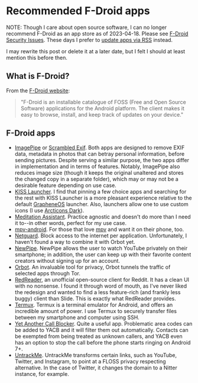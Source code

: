 # Recommended F-Droid apps

NOTE: Though I care about open source software, I can no longer
recommend F-Droid as an app store as of 2023-04-18. Please see [F-Droid
Security
Issues](https://privsec.dev/posts/android/f-droid-security-issues/).
These days I prefer to [update apps via
RSS](https://www.privacyguides.org/en/android/#manually-with-rss-notifications)
instead.

I may rewrite this post or delete it at a later date, but I felt I
should at least mention this before then.

## What is F-Droid?

From the [F-Droid website](https://www.f-droid.org/):

>"F-Droid is an installable catalogue of FOSS (Free and Open Source
>Software) applications for the Android platform. The client makes it
>easy to browse, install, and keep track of updates on your device."

## F-Droid apps

- [ImagePipe](https://f-droid.org/en/packages/de.kaffeemitkoffein.imagepipe/)
  or
  [Scrambled
  Exif](https://f-droid.org/en/packages/com.jarsilio.android.scrambledeggsif/).
  Both apps are designed to remove EXIF data, metadata in photos that
  can betray personal information, before sending pictures. Despite
  serving a similar purpose, the two apps differ in implementation and
  in terms of features. Notably, ImagePipe also reduces image size
  (though it keeps the original unaltered and stores the changed copy in
  a separate folder), which may or may not be a desirable feature
  depending on use case.
- [KISS Launcher](https://f-droid.org/en/packages/fr.neamar.kiss/). I
  find that pinning a few choice apps and searching for the rest with
  KISS Launcher is a more pleasant experience relative to the default
  [GrapheneOS](https://grapheneos.org/) launcher. Also, launchers allow
  one to use custom icons (I use [Arcticons
  Dark](https://f-droid.org/en/packages/com.donnnno.arcticons/)).
- [Meditation
  Assistant](https://f-droid.org/en/packages/sh.ftp.rocketninelabs.meditationassistant.opensource/).
  Practice agnostic and doesn't do more than I need it to--in other
  words, perfect for my use case.
- [mpv-android](https://f-droid.org/en/packages/is.xyz.mpv/). For those
  that love [mpv](https://mpv.io/) and want it on their phone, too.
- [Netguard](https://netguard.me/). Block access to the internet per
  application. Unfortunately, I haven't found a way to combine it with
  Orbot yet.
- [NewPipe](https://newpipe.net/). NewPipe allows the user to watch
  YouTube privately on their smartphone; in addition, the user can keep
  up with their favorite content creators without signing up for an
  account.
- [Orbot](https://guardianproject.info/apps/org.torproject.android/). An
  invaluable tool for privacy, Orbot tunnels the traffic of selected
  apps through Tor.
- [RedReader](https://f-droid.org/packages/org.quantumbadger.redreader/),
  an unofficial open-source client for Reddit. It has a clean UI with no
  nonsense. I found it through word of mouth, as I've never liked the
  redesign and wanted to find a less feature-rich (and frankly less
  buggy) client than Slide. This is exactly what RedReader provides.
- [Termux](https://termux.com/). Termux is a terminal emulator for
  Android, and offers an incredible amount of power. I use Termux to
  securely transfer files between my smartphone and computer using SSH.
- [Yet Another Call
  Blocker](https://f-droid.org/en/packages/dummydomain.yetanothercallblocker/).
  Quite a useful app. Problematic area codes can be added to YACB and it
  will filter them out automatically. Contacts can be exempted from
  being treated as unknown callers, and YACB even has an option to stop
  the call before the phone starts ringing on Android 7+.
- [UntrackMe](https://f-droid.org/en/packages/app.fedilab.nitterizeme/).
  UntrackMe transforms certain links, such as YouTube, Twitter, and
  Instagram, to point at a FLOSS privacy respecting alternative. In the
  case of Twitter, it changes the domain to a Nitter instance, for example.
